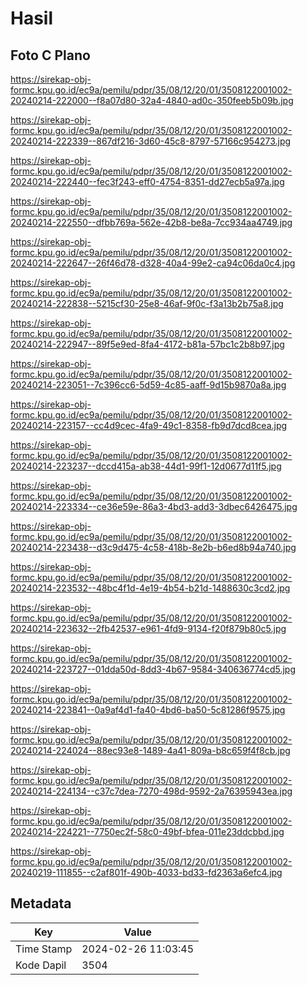 # Hasil

## Foto C Plano

https://sirekap-obj-formc.kpu.go.id/ec9a/pemilu/pdpr/35/08/12/20/01/3508122001002-20240214-222000--f8a07d80-32a4-4840-ad0c-350feeb5b09b.jpg

https://sirekap-obj-formc.kpu.go.id/ec9a/pemilu/pdpr/35/08/12/20/01/3508122001002-20240214-222339--867df216-3d60-45c8-8797-57166c954273.jpg

https://sirekap-obj-formc.kpu.go.id/ec9a/pemilu/pdpr/35/08/12/20/01/3508122001002-20240214-222440--fec3f243-eff0-4754-8351-dd27ecb5a97a.jpg

https://sirekap-obj-formc.kpu.go.id/ec9a/pemilu/pdpr/35/08/12/20/01/3508122001002-20240214-222550--dfbb769a-562e-42b8-be8a-7cc934aa4749.jpg

https://sirekap-obj-formc.kpu.go.id/ec9a/pemilu/pdpr/35/08/12/20/01/3508122001002-20240214-222647--26f46d78-d328-40a4-99e2-ca94c06da0c4.jpg

https://sirekap-obj-formc.kpu.go.id/ec9a/pemilu/pdpr/35/08/12/20/01/3508122001002-20240214-222838--5215cf30-25e8-46af-9f0c-f3a13b2b75a8.jpg

https://sirekap-obj-formc.kpu.go.id/ec9a/pemilu/pdpr/35/08/12/20/01/3508122001002-20240214-222947--89f5e9ed-8fa4-4172-b81a-57bc1c2b8b97.jpg

https://sirekap-obj-formc.kpu.go.id/ec9a/pemilu/pdpr/35/08/12/20/01/3508122001002-20240214-223051--7c396cc6-5d59-4c85-aaff-9d15b9870a8a.jpg

https://sirekap-obj-formc.kpu.go.id/ec9a/pemilu/pdpr/35/08/12/20/01/3508122001002-20240214-223157--cc4d9cec-4fa9-49c1-8358-fb9d7dcd8cea.jpg

https://sirekap-obj-formc.kpu.go.id/ec9a/pemilu/pdpr/35/08/12/20/01/3508122001002-20240214-223237--dccd415a-ab38-44d1-99f1-12d0677d11f5.jpg

https://sirekap-obj-formc.kpu.go.id/ec9a/pemilu/pdpr/35/08/12/20/01/3508122001002-20240214-223334--ce36e59e-86a3-4bd3-add3-3dbec6426475.jpg

https://sirekap-obj-formc.kpu.go.id/ec9a/pemilu/pdpr/35/08/12/20/01/3508122001002-20240214-223438--d3c9d475-4c58-418b-8e2b-b6ed8b94a740.jpg

https://sirekap-obj-formc.kpu.go.id/ec9a/pemilu/pdpr/35/08/12/20/01/3508122001002-20240214-223532--48bc4f1d-4e19-4b54-b21d-1488630c3cd2.jpg

https://sirekap-obj-formc.kpu.go.id/ec9a/pemilu/pdpr/35/08/12/20/01/3508122001002-20240214-223632--2fb42537-e961-4fd9-9134-f20f879b80c5.jpg

https://sirekap-obj-formc.kpu.go.id/ec9a/pemilu/pdpr/35/08/12/20/01/3508122001002-20240214-223727--01dda50d-8dd3-4b67-9584-340636774cd5.jpg

https://sirekap-obj-formc.kpu.go.id/ec9a/pemilu/pdpr/35/08/12/20/01/3508122001002-20240214-223841--0a9af4d1-fa40-4bd6-ba50-5c81286f9575.jpg

https://sirekap-obj-formc.kpu.go.id/ec9a/pemilu/pdpr/35/08/12/20/01/3508122001002-20240214-224024--88ec93e8-1489-4a41-809a-b8c659f4f8cb.jpg

https://sirekap-obj-formc.kpu.go.id/ec9a/pemilu/pdpr/35/08/12/20/01/3508122001002-20240214-224134--c37c7dea-7270-498d-9592-2a76395943ea.jpg

https://sirekap-obj-formc.kpu.go.id/ec9a/pemilu/pdpr/35/08/12/20/01/3508122001002-20240214-224221--7750ec2f-58c0-49bf-bfea-011e23ddcbbd.jpg

https://sirekap-obj-formc.kpu.go.id/ec9a/pemilu/pdpr/35/08/12/20/01/3508122001002-20240219-111855--c2af801f-490b-4033-bd33-fd2363a6efc4.jpg


## Metadata

| Key        | Value               |
| ---------- | ------------------- |
| Time Stamp | 2024-02-26 11:03:45 |
| Kode Dapil | 3504                |



